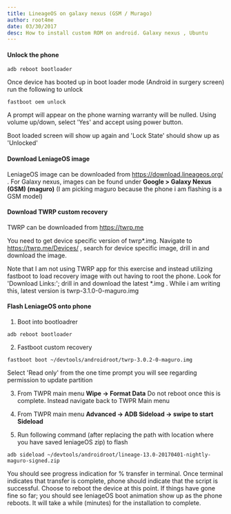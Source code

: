 ```yaml
---
title: LineageOS on galaxy nexus (GSM / Murago)
author: root4me
date: 03/30/2017
desc: How to install custom ROM on android. Galaxy nexus , Ubuntu
---
```


#### Unlock the phone

```
adb reboot bootloader
```
Once device has booted up in boot loader mode (Android in surgery screen) run the following to unlock
```
fastboot oem unlock
```
A prompt will appear on the phone warning warranty will be nulled. Using volume up/down, select 'Yes' and accept using power button.

Boot loaded screen will show up again and 'Lock State' should show up as 'Unlocked'

#### Download LeniageOS image

LeniageOS image can be downloaded from https://download.lineageos.org/ . For Galaxy nexus, images can be found under **Google > Galaxy Nexus (GSM) (maguro)** (I am picking maguro because the phone i am flashing is a GSM model)

#### Download TWRP custom recovery

TWRP can be downloaded from https://twrp.me

You need to get device specific version of twrp\*.img. Navigate to https://twrp.me/Devices/ , search for device specific image, drill in and download the image.

Note that I am not using TWRP app for this exercise and instead utilizing fastboot to load recovery image with out having to root the phone. Look for 'Download Links:'; drill in and download the latest \*.img . While i am writing this, latest version is twrp-3.1.0-0-maguro.img


#### Flash LeniageOS onto phone

1.  Boot into bootloadrer
```
adb reboot bootloader
```

2.  Fastboot custom recovery
```
fastboot boot ~/devtools/androidroot/twrp-3.0.2-0-maguro.img
```
Select 'Read only' from the one time prompt you will see regarding permission to update partition

3.  From TWPR main menu **Wipe -> Format Data**
Do not reboot once this is complete. Instead navigate back to TWPR Main menu

4.  From TWPR main menu **Advanced -> ADB Sideload -> swipe to start Sideload**

5.  Run following command (after replacing the path with location where you have saved leniageOS zip) to flash
```
adb sideload ~/devtools/androidroot/lineage-13.0-20170401-nightly-maguro-signed.zip
```
You should see progress indication for % transfer in terminal. Once terminal indicates that transfer is complete, phone should indicate that the script is successful. Choose to reboot the device at this point.
If things have gone fine so far; you should see leniageOS boot animation show up as the phone reboots. It will take a while (minutes) for the installation to complete.
